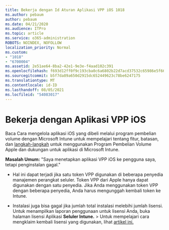 ```yaml
---
title: Bekerja dengan Id Aturan Aplikasi VPP iOS 1018
ms.author: pebaum
author: pebaum
ms.date: 04/21/2020
ms.audience: ITPro
ms.topic: article
ms.service: o365-administration
ROBOTS: NOINDEX, NOFOLLOW
localization_priority: Normal
ms.custom:
- "1018"
- "6700004"
ms.assetid: 2e51ae64-8ba2-42e1-9e3e-f4aad102c391
ms.openlocfilehash: f693d12ff0f9c193cba0c6a6802b22d7acd37532c65986e5f6613e18c021f06b
ms.sourcegitcommit: b5f7da89a650d2915dc652449623c78be6247175
ms.translationtype: MT
ms.contentlocale: id-ID
ms.lasthandoff: 08/05/2021
ms.locfileid: "54083017"
---
```

# <a name="working-with-ios-vpp-applications"></a>Bekerja dengan Aplikasi VPP iOS

Baca Cara mengelola aplikasi iOS yang dibeli melalui program pembelian volume dengan Microsoft Intune untuk mempelajari tentang fitur, batasan, dan [langkah-langkah](https://docs.microsoft.com/intune/vpp-apps-ios) untuk menggunakan Program Pembelian Volume Apple dan dukungan untuk aplikasi di Microsoft Intune.
  
 **Masalah Umum:** "Saya menetapkan aplikasi VPP iOS ke pengguna saya, tetapi penginstalan gagal."
  
- Hal ini dapat terjadi jika satu token VPP digunakan di beberapa penyedia manajemen perangkat seluler. Token VPP dari Apple hanya dapat digunakan dengan satu penyedia. Jika Anda menggunakan token VPP dengan beberapa penyedia, Anda harus mengunggah kembali token ke Intune.

- Instalasi juga bisa gagal jika jumlah total instalasi melebihi jumlah lisensi. Untuk menampilkan laporan penggunaan untuk lisensi Anda, buka halaman lisensi Aplikasi **Seluler Intune.** \>  Untuk mempelajari cara mengklaim kembali lisensi yang digunakan, lihat [artikel ini.](https://docs.microsoft.com/intune/vpp-apps-ios#revoking-app-licenses-and-deleting-tokens)
